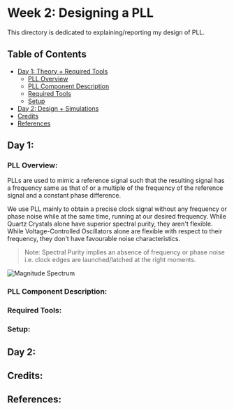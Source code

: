 # Week 2: Designing a PLL
This directory is dedicated to explaining/reporting my design of PLL.

## Table of Contents
* [Day 1: Theory + Required Tools](https://github.com/harishMadhavan1010/RISC-V-based-SOC/blob/main/Week%202/README.md#day-1)
  - [PLL Overview](https://github.com/harishMadhavan1010/RISC-V-based-SOC/blob/main/Week%202/README.md#pll-overview)
  - [PLL Component Description](https://github.com/harishMadhavan1010/RISC-V-based-SOC/blob/main/Week%202/README.md#pll-component-description)
  - [Required Tools](https://github.com/harishMadhavan1010/RISC-V-based-SOC/blob/main/Week%202/README.md#required-tools)
  - [Setup](https://github.com/harishMadhavan1010/RISC-V-based-SOC/blob/main/Week%202/README.md#setup)
* [Day 2: Design + Simulations](https://github.com/harishMadhavan1010/RISC-V-based-SOC/blob/main/Week%202/README.md#day-2)
* [Credits](https://github.com/harishMadhavan1010/RISC-V-based-SOC/blob/main/Week%202/README.md#credits)
* [References](https://github.com/harishMadhavan1010/RISC-V-based-SOC/blob/main/Week%202/README.md#references)

## Day 1:
  ### PLL Overview:
  PLLs are used to mimic a reference signal such that the resulting signal has a frequency same as that of or a multiple of the frequency of the reference signal and a constant phase difference.
    
  We use PLL mainly to obtain a precise clock signal without any frequency or phase noise while at the same time, running at our desired frequency. While Quartz Crystals alone have superior spectral purity, they aren't flexible. While Voltage-Controlled Oscillators alone are flexible with respect to their frequency, they don't have favourable noise characteristics. 
    
 > Note: Spectral Purity implies an absence of frequency or phase noise i.e. clock edges are launched/latched at the right moments.
 
 ![Magnitude Spectrum](../Week_2/images/Capture1.PNG)
    
  ### PLL Component Description:
  
  ### Required Tools:
  
  ### Setup:
  

## Day 2:


## Credits:


## References:

